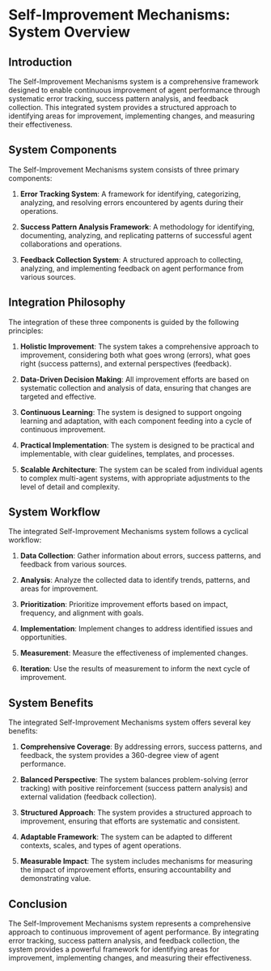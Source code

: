 # Self-Improvement Mechanisms: System Overview

## Introduction

The Self-Improvement Mechanisms system is a comprehensive framework designed to enable continuous improvement of agent performance through systematic error tracking, success pattern analysis, and feedback collection. This integrated system provides a structured approach to identifying areas for improvement, implementing changes, and measuring their effectiveness.

## System Components

The Self-Improvement Mechanisms system consists of three primary components:

1. **Error Tracking System**: A framework for identifying, categorizing, analyzing, and resolving errors encountered by agents during their operations.

2. **Success Pattern Analysis Framework**: A methodology for identifying, documenting, analyzing, and replicating patterns of successful agent collaborations and operations.

3. **Feedback Collection System**: A structured approach to collecting, analyzing, and implementing feedback on agent performance from various sources.

## Integration Philosophy

The integration of these three components is guided by the following principles:

1. **Holistic Improvement**: The system takes a comprehensive approach to improvement, considering both what goes wrong (errors), what goes right (success patterns), and external perspectives (feedback).

2. **Data-Driven Decision Making**: All improvement efforts are based on systematic collection and analysis of data, ensuring that changes are targeted and effective.

3. **Continuous Learning**: The system is designed to support ongoing learning and adaptation, with each component feeding into a cycle of continuous improvement.

4. **Practical Implementation**: The system is designed to be practical and implementable, with clear guidelines, templates, and processes.

5. **Scalable Architecture**: The system can be scaled from individual agents to complex multi-agent systems, with appropriate adjustments to the level of detail and complexity.

## System Workflow

The integrated Self-Improvement Mechanisms system follows a cyclical workflow:

1. **Data Collection**: Gather information about errors, success patterns, and feedback from various sources.

2. **Analysis**: Analyze the collected data to identify trends, patterns, and areas for improvement.

3. **Prioritization**: Prioritize improvement efforts based on impact, frequency, and alignment with goals.

4. **Implementation**: Implement changes to address identified issues and opportunities.

5. **Measurement**: Measure the effectiveness of implemented changes.

6. **Iteration**: Use the results of measurement to inform the next cycle of improvement.

## System Benefits

The integrated Self-Improvement Mechanisms system offers several key benefits:

1. **Comprehensive Coverage**: By addressing errors, success patterns, and feedback, the system provides a 360-degree view of agent performance.

2. **Balanced Perspective**: The system balances problem-solving (error tracking) with positive reinforcement (success pattern analysis) and external validation (feedback collection).

3. **Structured Approach**: The system provides a structured approach to improvement, ensuring that efforts are systematic and consistent.

4. **Adaptable Framework**: The system can be adapted to different contexts, scales, and types of agent operations.

5. **Measurable Impact**: The system includes mechanisms for measuring the impact of improvement efforts, ensuring accountability and demonstrating value.

## Conclusion

The Self-Improvement Mechanisms system represents a comprehensive approach to continuous improvement of agent performance. By integrating error tracking, success pattern analysis, and feedback collection, the system provides a powerful framework for identifying areas for improvement, implementing changes, and measuring their effectiveness.

